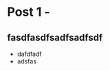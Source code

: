 # Post 1 -
## fasdfasdfsadfsadfsdf
 - dafdfadf
 - adsfas
<!--stackedit_data:
eyJoaXN0b3J5IjpbLTE5MzAxMTY5NjJdfQ==
-->
